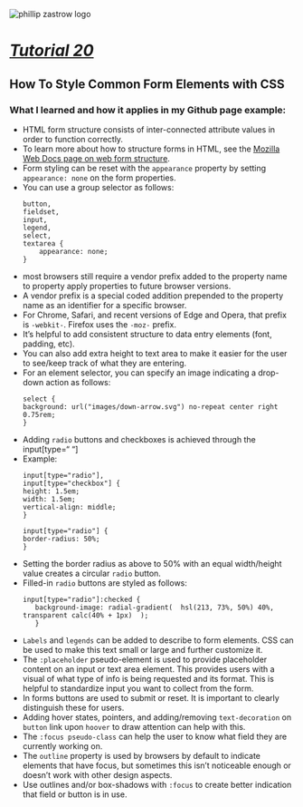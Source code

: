 ![phillip zastrow logo](https://pbs.twimg.com/profile_images/1452633114044403715/d3liT5vd_400x400.jpg)
# [*Tutorial 20*](https://www.digitalocean.com/community/tutorials/how-to-style-figure-and-image-html-elements-with-css) 
## How To Style Common Form Elements with CSS

### What I learned and how it applies in my Github page example:

- HTML form structure consists of inter-connected attribute values in order to function correctly.
- To learn more about how to structure forms in HTML, see the [Mozilla Web Docs page on web form structure](https://developer.mozilla.org/en-US/docs/Learn/Forms/How_to_structure_a_web_form).
- Form styling can be reset with the `appearance` property by setting `appearance: none` on the form properties. 
- You can use a group selector as follows:
    ```
    button,
	fieldset,
	input,
	legend,
	select,
	textarea {
  	    appearance: none;
	} 

    ```
- most browsers still require a vendor prefix added to the property name to property apply properties to future browser versions. 
- A vendor prefix is a special coded addition prepended to the property name as an identifier for a specific browser. 
- For Chrome, Safari, and recent versions of Edge and Opera, that prefix is `-webkit-`. Firefox uses the `-moz-` prefix.
- It’s helpful to add consistent structure to data entry elements (font, padding, etc).
- You can also add extra height to text area to make it easier for the user to see/keep track of what they are entering.
- For an element selector, you can specify an image indicating a drop-down action as follows:
    ```
	select {
  	background: url("images/down-arrow.svg") no-repeat center right 0.75rem;
	}
    ```
- Adding `radio` buttons and checkboxes is achieved through the input[type=“ “]
- Example: 
    ```
    input[type="radio"],
	input[type="checkbox"] {
  	height: 1.5em;
  	width: 1.5em;
  	vertical-align: middle;
	}

	input[type="radio"] {
  	border-radius: 50%;
	}
    ```
- Setting the border radius as above to 50% with an equal width/height value creates a circular `radio` button.
- Filled-in `radio` buttons are styled as follows:
     ```
     input[type="radio"]:checked {  
        background-image: radial-gradient(  hsl(213, 73%, 50%) 40%,   transparent calc(40% + 1px)  );
        }
     ```
- `Labels` and `legends` can be added to describe to form elements. CSS can be used to make this text small or large and further customize it.
- The `:placeholder` pseudo-element is used to provide placeholder content on an input or text area element. This provides users with a visual of what type of info is being requested and its format. This is helpful to standardize input you want to collect from the form.
- In forms buttons are used to submit or reset. It is important to clearly distinguish these for users.
- Adding hover states, pointers, and adding/removing `text-decoration` on `button` link upon `hoover` to draw attention can help with this.
- The `:focus pseudo-class` can help the user to know what field they are currently working on.
- The `outline` property is used by browsers by default to indicate elements that have focus, but sometimes this isn’t noticeable enough or doesn’t work with other design aspects.
- Use outlines and/or box-shadows with `:focus` to create better indication that field or button is in use.
